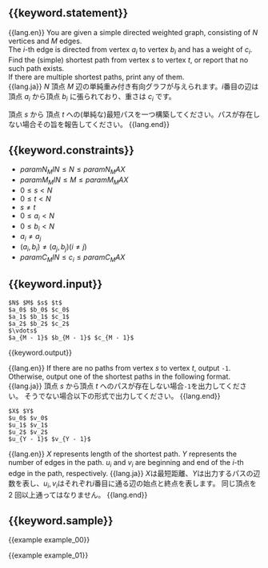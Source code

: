 ## {{keyword.statement}}

{{lang.en}}
You are given a simple directed weighted graph, consisting of $N$ vertices and $M$ edges.  
The $i$-th edge is directed from vertex $a_i$ to vertex $b_i$ and has a weight of $c_i$.  
Find the (simple) shortest path from vertex $s$ to vertex $t$, or report that no such path exists.  
If there are multiple shortest paths, print any of them.  
{{lang.ja}}
$N$ 頂点 $M$ 辺の単純重み付き有向グラフが与えられます。$i$番目の辺は頂点 $a_i$ から頂点 $b_i$ に張られており、重さは $c_i$ です。

頂点 $s$ から 頂点 $t$ への(単純な)最短パスを一つ構築してください。パスが存在しない場合その旨を報告してください。
{{lang.end}}

## {{keyword.constraints}}

- ${{param N_MIN}} \leq N \leq {{param N_MAX}}$
- ${{param M_MIN}} \leq M \leq {{param M_MAX}}$
- $0 \leq s \lt N$
- $0 \leq t \lt N$
- $s \neq t$
- $0 \leq a_i \lt N$
- $0 \leq b_i \lt N$
- $a_i \neq a_j$
- $(a_i, b_i) \neq (a_j, b_j) (i \neq j)$
- ${{param C_MIN}} \leq c_i \leq {{param C_MAX}}$


## {{keyword.input}}

```
$N$ $M$ $s$ $t$
$a_0$ $b_0$ $c_0$
$a_1$ $b_1$ $c_1$
$a_2$ $b_2$ $c_2$
$\vdots$
$a_{M - 1}$ $b_{M - 1}$ $c_{M - 1}$
```

{{keyword.output}}

{{lang.en}}
If there are no paths from vertex $s$ to vertex $t$, output ```-1```.
Otherwise, output one of the shortest paths in the following format.
{{lang.ja}}
頂点 $s$ から頂点 $t$ へのパスが存在しない場合```-1```を出力してください。
そうでない場合以下の形式で出力してください。
{{lang.end}}
```
$X$ $Y$
$u_0$ $v_0$
$u_1$ $v_1$
$u_2$ $v_2$
$u_{Y - 1}$ $v_{Y - 1}$
```
{{lang.en}}
$X$ represents length of the shortest path.
$Y$ represents the number of edges in the path.
$u_i$ and $v_i$ are beginning and end of the $i$-th edge in the path, respectively.
{{lang.ja}}
$X$は最短距離、$Y$は出力するパスの辺数を表し、$u_i, v_i$はそれぞれ$i$番目に通る辺の始点と終点を表します。
同じ頂点を $2$ 回以上通ってはなりません。
{{lang.end}}

## {{keyword.sample}}

{{example example_00}}

{{example example_01}}
